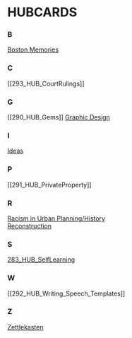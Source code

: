 # HUBCARDS

### B
[Boston Memories](213_HUB_BostonMemories.md)  

### C
[[293_HUB_CourtRulings]]

### G
[[290_HUB_Gems]]
[Graphic Design](197_HUB__Graphic_Design_Tips.md)    

### I
[Ideas](196_HUB___Good_Ideas.md)   

### P
[[291_HUB_PrivateProperty]]
  
### R
[Racism in Urban Planning/History](234_HUB_RacisminUrbanPlanning.md)  
[Reconstruction](0_Reconstruction.md)

### S
[283_HUB_SelfLearning](283_HUB_SelfLearning.md)

### W
[[292_HUB_Writing_Speech_Templates]]

### Z 
[Zettlekasten](214_ZettlekastenMethod.md)   
